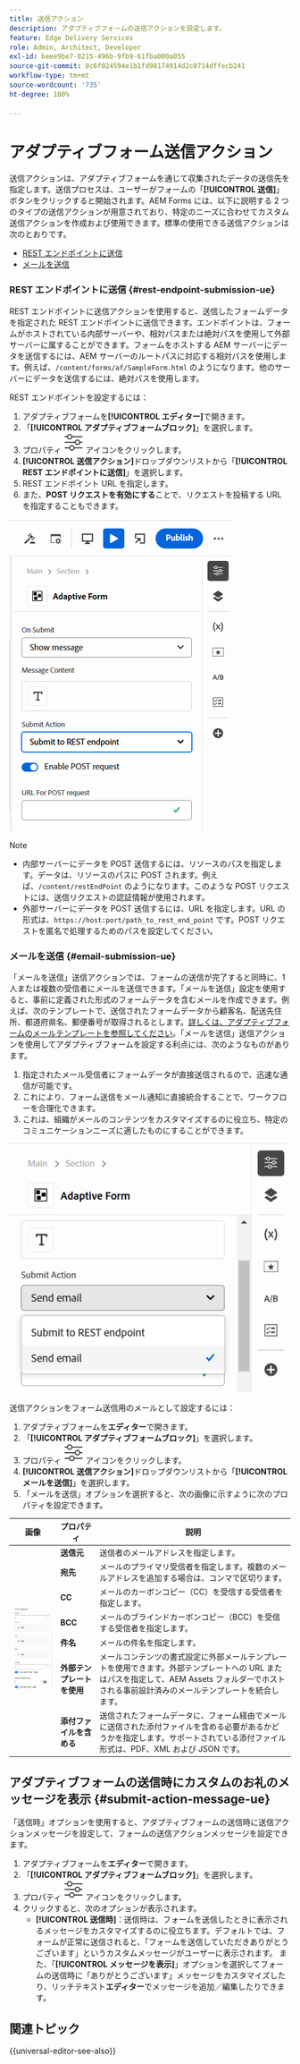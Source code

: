 ```yaml
---
title: 送信アクション
description: アダプティブフォームの送信アクションを設定します。
feature: Edge Delivery Services
role: Admin, Architect, Developer
exl-id: beee9be7-8215-496b-9fb9-61fba000a055
source-git-commit: 0c6f024594e1b1fd98174914d2c0714dffecb241
workflow-type: tm+mt
source-wordcount: '735'
ht-degree: 100%

---
```


# アダプティブフォーム送信アクション

送信アクションは、アダプティブフォームを通じて収集されたデータの送信先を指定します。送信プロセスは、ユーザーがフォームの「**[!UICONTROL 送信]**」ボタンをクリックすると開始されます。AEM Forms には、以下に説明する 2 つのタイプの送信アクションが用意されており、特定のニーズに合わせてカスタム送信アクションを作成および使用できます。標準の使用できる送信アクションは次のとおりです。

<!--To define a Submit Action for an Adaptive Form, you use the Properties dialog of the **Adaptive Form block** in the **Editor**-->

* [REST エンドポイントに送信](#rest-endpoint-submission-ue)
* [メールを送信](#email-submission-ue)


### REST エンドポイントに送信 {#rest-endpoint-submission-ue}

REST エンドポイントに送信アクションを使用すると、送信したフォームデータを指定された REST エンドポイントに送信できます。エンドポイントは、フォームがホストされている内部サーバーや、相対パスまたは絶対パスを使用して外部サーバーに属することができます。フォームをホストする AEM サーバーにデータを送信するには、AEM サーバーのルートパスに対応する相対パスを使用します。例えば、`/content/forms/af/SampleForm.html` のようになります。他のサーバーにデータを送信するには、絶対パスを使用します。

<!--Configuring the Submit Action to REST Endpoint for Adaptive Forms offers several benefits such as:  
* It facilitates seamless integration of form data with external systems and services via RESTful APIs.  
* Offers flexibility in managing data submissions from Adaptive Forms, accommodating dynamic and complex data structures.  
* Allows dynamic mapping of form fields to parameters within the REST endpoint URL, enabling adaptable and customizable data submissions.
-->



REST エンドポイントを設定するには：

1. アダプティブフォームを&#x200B;**[!UICONTROL エディター]**&#x200B;で開きます。
1. 「**[!UICONTROL アダプティブフォームブロック]**」を選択します。
1. プロパティ ![プロパティ](/help/forms/assets/Smock_Properties_18_N.svg) アイコンをクリックします。
1. **[!UICONTROL 送信アクション]**&#x200B;ドロップダウンリストから「**[!UICONTROL REST エンドポイントに送信]**」を選択します。
1. REST エンドポイント URL を指定します。
1. また、**POST リクエストを有効にする**&#x200B;ことで、リクエストを投稿する URL を指定することもできます。

![アダプティブフォームの POST リクエストを有効にする](/help/forms/assets/enable-post-request-ue.png)

>[!NOTE]
>
> * 内部サーバーにデータを POST 送信するには、リソースのパスを指定します。データは、リソースのパスに POST されます。例えば、`/content/restEndPoint` のようになります。このような POST リクエストには、送信リクエストの認証情報が使用されます。
> * 外部サーバーにデータを POST 送信するには、URL を指定します。URL の形式は、`https://host:port/path_to_rest_end_point` です。POST リクエストを匿名で処理するためのパスを設定してください。

### メールを送信 {#email-submission-ue}

「メールを送信」送信アクションでは、フォームの送信が完了すると同時に、1 人または複数の受信者にメールを送信できます。「メールを送信」設定を使用すると、事前に定義された形式のフォームデータを含むメールを作成できます。例えば、次のテンプレートで、送信されたフォームデータから顧客名、配送先住所、都道府県名、郵便番号が取得されるとします。[詳しくは、アダプティブフォームのメールテンプレートを参照してください](/help/forms/html-email-templates-in-adaptive-forms.md)。「メールを送信」送信アクションを使用してアダプティブフォームを設定する利点には、次のようなものがあります。

1. 指定されたメール受信者にフォームデータが直接送信されるので、迅速な通信が可能です。
1. これにより、フォーム送信をメール通知に直接統合することで、ワークフローを合理化できます。
1. これは、組織がメールのコンテンツをカスタマイズするのに役立ち、特定のコミュニケーションニーズに適したものにすることができます。

![ユニバーサルエディターでのアダプティブフォームのプロパティ](/help/forms/assets/submit-actions-ue.png)


送信アクションをフォーム送信用のメールとして設定するには：

1. アダプティブフォームを&#x200B;**エディター**&#x200B;で開きます。
1. 「**[!UICONTROL アダプティブフォームブロック]**」を選択します。
1. プロパティ ![プロパティ](/help/forms/assets/Smock_Properties_18_N.svg) アイコンをクリックします。
1. **[!UICONTROL 送信アクション]**&#x200B;ドロップダウンリストから「**[!UICONTROL メールを送信]**」を選択します。
1. 「メールを送信」オプションを選択すると、次の画像に示すように次のプロパティを設定できます。

<table>
  <thead>
    <tr>
      <th>画像</th>
      <th>プロパティ</th>
      <th>説明</th>
    </tr>
  </thead>
  <tbody>
    <tr>
    <td rowspan="7"><img src="/help/forms/assets/email-config-ue.png" alt="メール設定"></td> 
    <td><b>送信元</td>
    <td>送信者のメールアドレスを指定します。</td>
    </tr>
    <tr>
      <td><b>宛先</td>
      <td>メールのプライマリ受信者を指定します。複数のメールアドレスを追加する場合は、コンマで区切ります。</td>
    </tr>
    <tr>
      <td><b>CC</td>
      <td>メールのカーボンコピー（CC）を受信する受信者を指定します。</td>
    </tr>
    <tr>
      <td><b>BCC</td>
      <td>メールのブラインドカーボンコピー（BCC）を受信する受信者を指定します。</td>
    </tr>
    <tr>
      <td><b>件名</td>
      <td>メールの件名を指定します。</td>
    </tr>
    <tr>
      <td><b>外部テンプレートを使用</td>
      <td>メールコンテンツの書式設定に外部メールテンプレートを使用できます。外部テンプレートへの URL またはパスを指定して、AEM Assets フォルダーでホストされる事前設計済みのメールテンプレートを統合します。</td>
    </tr>
    <tr>
      <td><b>添付ファイルを含める</td>
      <td>送信されたフォームデータに、フォーム経由でメールに送信された添付ファイルを含める必要があるかどうかを指定します。サポートされている添付ファイル形式は、PDF、XML および JSON です。</td>
    </tr>
  </tbody>
</table>






<!--
        
        * **From**: The email address of the sender.
        * **To**: Specify the primary recipients of the email, multiple email addresses can be added, separated by commas.
        * **CC**: Specify the recipients who should receive a carbon copy (CC) of the email.
        * **BCC**: Specify the recipients who should receive a blind carbon copy (BCC) of the email.
        * **Subject**: Specify the subject line of the email.
        * **Use External Template**: Enables the use of an external email template for formatting the email content. Provide the URL or path to the External template path to integrate a pre-designed email template hosted in your AEM Assets folder.
        * **Include Attachment**: Specifies whether the submitted form data should include an attachment submitted through the form in the email.

    {width=50%,height=50%}![Enable post request for adaptive forms](/help/forms/assets/email-config-ue.png)

-->

## アダプティブフォームの送信時にカスタムのお礼のメッセージを表示 {#submit-action-message-ue}

「送信時」オプションを使用すると、アダプティブフォームの送信時に送信アクションメッセージを設定して、フォームの送信アクションメッセージを設定できます。

1. アダプティブフォームを&#x200B;**エディター**&#x200B;で開きます。
1. 「**[!UICONTROL アダプティブフォームブロック]**」を選択します。
1. プロパティ ![プロパティ](/help/forms/assets/Smock_Properties_18_N.svg) アイコンをクリックします。
1. クリックすると、次のオプションが表示されます。
   * **[!UICONTROL 送信時]**：送信時は、フォームを送信したときに表示されるメッセージをカスタマイズするのに役立ちます。デフォルトでは、フォームが正常に送信されると、「フォームを送信していただきありがとうございます」というカスタムメッセージがユーザーに表示されます。
また、「**[!UICONTROL メッセージを表示]**」オプションを選択してフォームの送信時に「ありがとうございます」メッセージをカスタマイズしたり、リッチテキスト&#x200B;**エディター**&#x200B;でメッセージを追加／編集したりできます。


## 関連トピック

{{universal-editor-see-also}}

